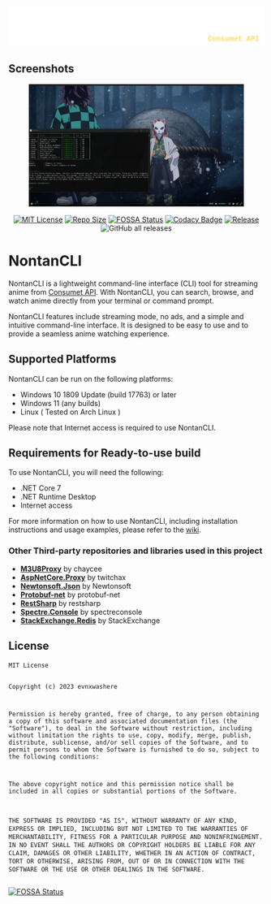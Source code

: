 <p><img src="https://raw.githubusercontent.com/evnx32/NontanCLI/main/Image/logo_nontan.png" alt="Logo"></p>

<h2 id="screenshots">Screenshots</h2>
<figure>
   <img src="https://raw.githubusercontent.com/evnx32/NontanCLI/main/Image/Screenshot_8.png" alt="App Screenshot" />
</figure>

<p align="center"><a href="https://choosealicense.com/licenses/mit/"><img src="https://img.shields.io/bower/l/Mi"
   alt="MIT License" /></a>
   <a href="https://img.shields.io/github/repo-size/evnx32/NontanCLI"><img
      src="https://img.shields.io/github/repo-size/evnx32/NontanCLI" alt="Repo Size" /></a>
   <a href="https://app.fossa.com/projects/git%2Bgithub.com%2Fevnx32%2FNontanCLI?ref=badge_shield"><img
      src="https://app.fossa.com/api/projects/git%2Bgithub.com%2Fevnx32%2FNontanCLI.svg?type=shield"
      alt="FOSSA Status" /></a>
   <a
      href="https://app.codacy.com/gh/evnx32/NontanCLI/dashboard?utm_source=gh&amp;utm_medium=referral&amp;utm_content=&amp;utm_campaign=Badge_grade"><img
      src="https://app.codacy.com/project/badge/Grade/23e02b33cf364d7190678d4958267375" alt="Codacy Badge"></a>
   <a href="https://img.shields.io/github/v/release/evnx32/NontanCLI"><img
      src="https://img.shields.io/github/v/release/evnx32/NontanCLI" alt="Release" /></a>
   <img alt="GitHub all releases" src="https://img.shields.io/github/downloads/evnx32/NontanCLI/total?color=fffffff">
</p>
<h1 id="nontancli">NontanCLI</h1>
<p>NontanCLI is a lightweight command-line interface (CLI) tool for streaming anime from <a href="https://github.com/consumet/api.consumet.org">Consumet API</a>. With NontanCLI, you can search, browse, and watch anime directly from your terminal or command prompt.</p>
<p>NontanCLI features include streaming mode, no ads, and a simple and intuitive command-line interface. It is designed to be easy to use and to provide a seamless anime watching experience.</p>
<h2 id="supported-platforms">Supported Platforms</h2>
<p>NontanCLI can be run on the following platforms:</p>
<ul>
   <li>Windows 10 1809 Update (build 17763) or later</li>
   <li>Windows 11 (any builds)</li>
   <li>Linux ( Tested on Arch Linux )</li>
</ul>
<p>Please note that Internet access is required to use NontanCLI.</p>
<h2 id="requirements-for-ready-to-use-build">Requirements for Ready-to-use build</h2>
<p>To use NontanCLI, you will need the following:</p>
<ul>
   <li>.NET Core 7</li>
   <li>.NET Runtime Desktop</li>
   <li>Internet access</li>
</ul>
<p>For more information on how to use NontanCLI, including installation instructions and usage examples, please refer to the <a href="https://github.com/evnx32/NontanCLI/wiki">wiki</a>.</p>

<h3 id="other-third-party-repositories-and-libraries-used-in-this-project">Other Third-party repositories and libraries used in this project</h3>
<ul>
   <li><a href="https://github.com/chaycee/M3U8Proxy"><strong>M3U8Proxy</strong></a> by chaycee</li>
   <li><a href="https://github.com/twitchax/aspnetcore.proxy"><strong>AspNetCore.Proxy</strong></a> by twitchax</li>
   <li><a href="https://www.newtonsoft.com/json"><strong>Newtonsoft.Json</strong></a> by Newtonsoft</li>
   <li><a href="https://github.com/protobuf-net/protobuf-net"><strong>Protobuf-net</strong></a> by protobuf-net</li>
   <li><a href="https://restsharp.dev/"><strong>RestSharp</strong></a> by restsharp</li>
   <li><a href="https://www.newtonsoft.com/json"><strong>Spectre.Console</strong></a> by spectreconsole</li>
   <li><a href="https://stackexchange.github.io/StackExchange.Redis/"><strong>StackExchange.Redis</strong></a> by StackExchange</li>
</ul>
<h2 id="license">License</h2>
<pre><code>MIT License

Copyright (c) 2023 evnxwashere

Permission is hereby granted, free of charge, to any person obtaining a copy
of this software and associated documentation files (the &quot;Software&quot;), to deal
in the Software without restriction, including without limitation the rights
to use, copy, modify, merge, publish, distribute, sublicense, and/or sell
copies of the Software, and to permit persons to whom the Software is
furnished to do so, subject to the following conditions:

The above copyright notice and this permission notice shall be included in all
copies or substantial portions of the Software.

THE SOFTWARE IS PROVIDED &quot;AS IS&quot;, WITHOUT WARRANTY OF ANY KIND, EXPRESS OR
IMPLIED, INCLUDING BUT NOT LIMITED TO THE WARRANTIES OF MERCHANTABILITY,
FITNESS FOR A PARTICULAR PURPOSE AND NONINFRINGEMENT. IN NO EVENT SHALL THE
AUTHORS OR COPYRIGHT HOLDERS BE LIABLE FOR ANY CLAIM, DAMAGES OR OTHER
LIABILITY, WHETHER IN AN ACTION OF CONTRACT, TORT OR OTHERWISE, ARISING FROM,
OUT OF OR IN CONNECTION WITH THE SOFTWARE OR THE USE OR OTHER DEALINGS IN THE
SOFTWARE.</code></pre>
<p><a href="https://app.fossa.com/projects/git%2Bgithub.com%2Fevnx32%2FNontanCLI?ref=badge_large"><img
   src="https://app.fossa.com/api/projects/git%2Bgithub.com%2Fevnx32%2FNontanCLI.svg?type=large"
   alt="FOSSA Status" /></a></p>
